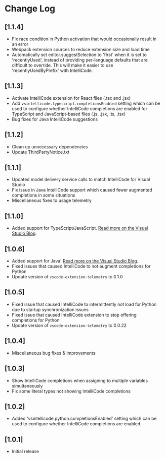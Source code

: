 # Change Log

## [1.1.4]
- Fix race condition in Python activation that would occasionally result in an error
- Webpack extension sources to reduce extension size and load time
- Automatically set editor.suggestSelection to 'first' when it is set to 'recentlyUsed', instead of providing per-language defaults that are difficult to override. This will make it easier to use 'recentlyUsedByPrefix' with IntelliCode.

## [1.1.3]
- Activate IntelliCode extension for React files (.tsx and .jsx)
- Add `vsintellicode.typescript.completionsEnabled` setting which can be used to configure whether IntelliCode completions are enabled for TypeScript and JavaScript-based files (.js, .jsx, .ts, .tsx)
- Bug fixes for Java IntelliCode suggestions
 
## [1.1.2]

- Clean up unnecessary dependencies
- Update ThirdPartyNotice.txt

## [1.1.1]

- Updated model delivery service calls to match IntelliCode for Visual Studio
- Fix issue in Java IntelliCode support which caused fewer augmented completions in some situations
- Miscellaneous fixes to usage telemetry

## [1.1.0]

- Added support for TypeScript/JavaScript. [Read more on the Visual Studio Blog](https://aka.ms/vsicblog).

## [1.0.6]

- Added support for Java! [Read more on the Visual Studio Blog](https://aka.ms/vsicjava).
- Fixed issues that caused IntelliCode to not augment completions for Python
- Update version of `vscode-extension-telemetry` to 0.1.0

## [1.0.5]

- Fixed issue that caused IntelliCode to intermittently not load for Python due to startup synchronization issues
- Fixed issue that caused IntelliCode extension to stop offering completions for Python
- Update version of `vscode-extension-telemetry` to 0.0.22

## [1.0.4]

- Miscellaneous bug fixes & improvements

## [1.0.3]

- Show IntelliCode completions when assigning to multiple variables simultaneously
- Fix some literal types not showing IntelliCode completions

## [1.0.2]

- Added 'vsintellicode.python.completionsEnabled' setting which can be used to configure whether IntelliCode completions are enabled.

## [1.0.1]

- Initial release